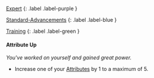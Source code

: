 
[Expert](Game/Progress#Expert)
{: .label .label-purple }

[Standard-Advancements](Game/Standard-Advancements)
{: .label .label-blue }

[Training](Game/Progress#Training)
{: .label .label-green }
#### Attribute Up
*You've worked on yourself and gained great power.*
* Increase one of your [Attributes](Game/Core/Attributes) by 1 to a maximum of 5.

